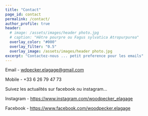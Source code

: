 ```yaml
---
title: "Contact"
page_id: contact
permalink: /contact/
author_profile: true
header:
  # image: /assets/images/header photo.jpg
  # caption: "Hêtre pourpre ou Fagus sylvatica Atropurpurea"
  overlay_color: "#000"
  overlay_filter: "0.5"
  overlay_image: /assets/images/header photo.jpg
excerpt: "Contactez-nous ... petit preference pour les emails"
---
```


Email - wdpecker.elagage@gmail.com

Mobile - +33 6 26 79 47 73

Suivez les actualités sur facebook ou instagram…

Instagram - <https://www.instagram.com/woodpecker_elagage> 

Facebook - <https://www.facebook.com/woodpecker.elagage> 
